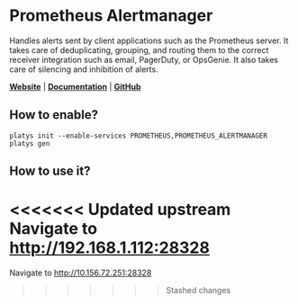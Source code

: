 # Prometheus Alertmanager

Handles alerts sent by client applications such as the Prometheus server. It takes care of deduplicating, grouping, and routing them to the correct receiver integration such as email, PagerDuty, or OpsGenie. It also takes care of silencing and inhibition of alerts.

**[Website](https://prometheus.io/)** | **[Documentation](https://prometheus.io/docs/alerting/latest/alertmanager/)** | **[GitHub](https://github.com/prometheus/alertmanager)**

## How to enable?

```
platys init --enable-services PROMETHEUS,PROMETHEUS_ALERTMANAGER	
platys gen
```

## How to use it?

<<<<<<< Updated upstream
Navigate to <http://192.168.1.112:28328>
=======
Navigate to <http://10.156.72.251:28328>
>>>>>>> Stashed changes
